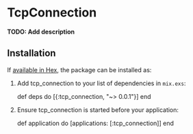 # TcpConnection

**TODO: Add description**

## Installation

If [available in Hex](https://hex.pm/docs/publish), the package can be installed as:

  1. Add tcp_connection to your list of dependencies in `mix.exs`:

        def deps do
          [{:tcp_connection, "~> 0.0.1"}]
        end

  2. Ensure tcp_connection is started before your application:

        def application do
          [applications: [:tcp_connection]]
        end
